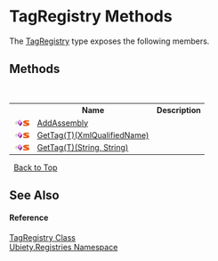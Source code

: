 # TagRegistry Methods
 

The <a href="362439f4-c194-12b4-2981-9131a9df04ba">TagRegistry</a> type exposes the following members.


## Methods
&nbsp;<table><tr><th></th><th>Name</th><th>Description</th></tr><tr><td>![Public method](media/pubmethod.gif "Public method")![Static member](media/static.gif "Static member")</td><td><a href="4a32fb53-db34-facc-2755-c823ec728400">AddAssembly</a></td><td /></tr><tr><td>![Public method](media/pubmethod.gif "Public method")![Static member](media/static.gif "Static member")</td><td><a href="40c97ca5-a686-b8ee-f043-3a06fd61e9e3">GetTag(T)(XmlQualifiedName)</a></td><td /></tr><tr><td>![Public method](media/pubmethod.gif "Public method")![Static member](media/static.gif "Static member")</td><td><a href="d4c878c6-f055-7345-9a6c-745360e576ba">GetTag(T)(String, String)</a></td><td /></tr></table>&nbsp;
<a href="#tagregistry-methods">Back to Top</a>

## See Also


#### Reference
<a href="362439f4-c194-12b4-2981-9131a9df04ba">TagRegistry Class</a><br /><a href="791581ab-2905-a80d-d171-7e10c795463e">Ubiety.Registries Namespace</a><br />